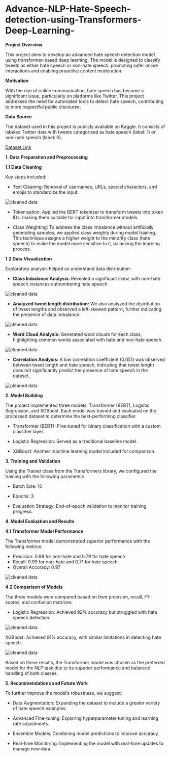 # Advance-NLP-Hate-Speech-detection-using-Transformers-Deep-Learning-

**Project Overview**

This project aims to develop an advanced hate speech detection model using transformer-based deep learning. The model is designed to classify tweets as either hate speech or non-hate speech, promoting safer online interactions and enabling proactive content moderation.

**Motivation**

With the rise of online communication, hate speech has become a significant issue, particularly on platforms like Twitter. This project addresses the need for automated tools to detect hate speech, contributing to more respectful public discourse.

**Data Source**

The dataset used in this project is publicly available on Kaggle. It consists of labeled Twitter data with tweets categorized as hate speech (label: 1) or non-hate speech (label: 0).

[Dataset Link](https://www.kaggle.com/vkrahul/twitter-hate-speech?select=train_E6oV3lV.csv)

**1. Data Preparation and Preprocessing**

**1.1 Data Cleaning**

Key steps included:

- Text Cleaning: Removal of usernames, URLs, special characters, and emojis to standardize the input.

![cleaned data](Images/Screenshots/cleaned%20data.png)


- Tokenization: Applied the BERT tokenizer to transform tweets into token IDs, making them suitable for input into transformer models.

- Class Weighting: To address the class imbalance without artificially generating samples, we applied class weights during model training. This technique assigns a higher weight to the minority class (hate speech) to make the model more sensitive to it, balancing the learning process.


**1.2 Data Visualization**

Exploratory analysis helped us understand data distribution:

- **Class Imbalance Analysis:** Revealed a significant skew, with non-hate speech instances outnumbering hate speech.

![cleaned data](Images/Screenshots/class%20imbalance.png) 

              

- **Analyzed tweet length distribution:** We also analyzed the distribution of tweet lengths and observed a left-skewed pattern, further indicating the presence of data imbalance.

![cleaned data](Images/Screenshots/distibution%20of%20tweet%20lengths.png)


- **Word Cloud Analysis:** Generated word clouds for each class, highlighting common words associated with hate and non-hate speech.

![cleaned data](Images/Screenshots/world%20clouds.png)


- **Correlation Analysis:** A low correlation coefficient (0.051) was observed between tweet length and hate speech, indicating that tweet length does not significantly predict the presence of hate speech in the dataset.

![cleaned data](Images/Screenshots/correlation%20between%20tweet%20length%20and%20label.png)


**2. Model Building**

The project implemented three models: Transformer (BERT), Logistic Regression, and XGBoost. Each model was trained and evaluated on the processed dataset to determine the best-performing classifier.

- Transformer (BERT): Fine-tuned for binary classification with a custom classifier layer.
  
- Logistic Regression: Served as a traditional baseline model.
  
- XGBoost: Another machine learning model included for comparison.
  
**3. Training and Validation**

Using the Trainer class from the Transformers library, we configured the training with the following parameters:

- Batch Size: 16

- Epochs: 3

- Evaluation Strategy: End-of-epoch validation to monitor training progress.

**4. Model Evaluation and Results**

**4.1 Transformer Model Performance**

The Transformer model demonstrated superior performance with the following metrics:

- Precision: 0.98 for non-hate and 0.79 for hate speech
- Recall: 0.99 for non-hate and 0.71 for hate speech
- Overall Accuracy: 0.97
  
![cleaned data](Images/Screenshots/transformers%20results.png)

**4.2 Comparison of Models**

The three models were compared based on their precision, recall, F1-scores, and confusion matrices:

- Logistic Regression: Achieved 92% accuracy but struggled with hate speech detection.

![cleaned data](Images/Screenshots/logistic%20regression%20result.png)

XGBoost: Achieved 91% accuracy, with similar limitations in detecting hate speech.

![cleaned data](Images/Screenshots/XGBoost.png)

Based on these results, the Transformer model was chosen as the preferred model for the NLP task due to its superior performance and balanced handling of both classes.

**5. Recommendations and Future Work**

To further improve the model’s robustness, we suggest:

- Data Augmentation: Expanding the dataset to include a greater variety of hate speech examples.

- Advanced Fine-tuning: Exploring hyperparameter tuning and learning rate adjustments.

- Ensemble Models: Combining model predictions to improve accuracy.

- Real-time Monitoring: Implementing the model with real-time updates to manage new data.
